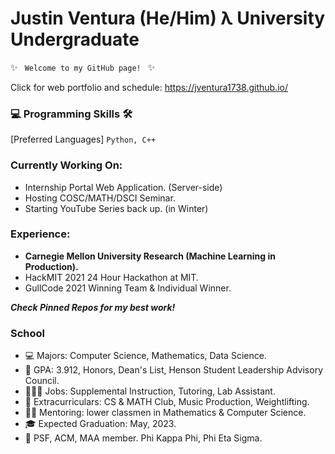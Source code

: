 # Justin Ventura (He/Him) λ University Undergraduate

✨ <code> Welcome to my GitHub page!
</code> ✨

Click for web portfolio and schedule: https://jventura1738.github.io/

### 💻 Programming Skills 🛠

[Preferred Languages] <code>Python, C++</code>

### Currently Working On:
- Internship Portal Web Application. (Server-side)
- Hosting COSC/MATH/DSCI Seminar.
- Starting YouTube Series back up. (in Winter)

### Experience:
- **Carnegie Mellon University Research (Machine Learning in Production).**
- HackMIT 2021 24 Hour Hackathon at MIT.
- GullCode 2021 Winning Team & Individual Winner.

***Check Pinned Repos for my best work!***

### School

- 💻 Majors: Computer Science, Mathematics, Data Science.
- 🧠 GPA: 3.912, Honors, Dean's List, Henson Student Leadership Advisory Council.
- 👨🏻‍💻 Jobs: Supplemental Instruction, Tutoring, Lab Assistant.
- 🤩 Extracurriculars: CS & MATH Club, Music Production, Weightlifting.
- 👨‍🏫 Mentoring: lower classmen in Mathematics & Computer Science.
- 🎓 Expected Graduation: May, 2023.
- 🎩 PSF, ACM, MAA member.  Phi Kappa Phi, Phi Eta Sigma.
